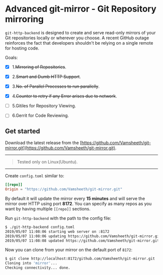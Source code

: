 # Advanced git-mirror -  Git Repository mirroring

`git-http-backend` is designed to create and serve read-only mirrors of your Git repositories locally or wherever you choose.  A recent GitHub outage reinforces the fact that developers shouldn't be relying on a single remote for hosting code.

Goals:

- [x] 1.<s>Mirroring of Repositories</s>.

- [x] 2.<s>Smart and Dumb HTTP Support</s>.

- [x] 3.<s>No. of Parallel Processes to run parallelly</s>.

- [x] 4.<s>Counter to retry if any Error arises due to network</s>.

- [ ] 5.Gitiles for Repository Viewing.

- [ ] 6.Gerrit for Code Reviewing.



## Get started

Download the latest release from the [https://github.com/Vamsheeth/git-mirror.git](https://github.com/Vamsheeth/git-mirror.git).


____

> Tested only on Linux(Ubuntu).

____

Create `config.toml` similar to:

```toml
[[repo]]
Origin = "https://github.com/Vamsheeth/git-mirror.git"
```
By default it will update the mirror every **15 minutes** and will serve the mirror over HTTP using port **8172**.  You can specify as many repos as you want by having multiple `[[repo]]` sections.

Run `git-http-backend` with the path to the config file:

```bash
$ ./git-http-backend config.toml
2019/05/07 11:08:06 starting web server on :8172   
2019/05/07 11:08:06 updating https://github.com/Vamsheeth/git-mirror.git
2019/05/07 11:08:08 updated https://github.com/Vamsheeth/git-mirror.git
```

Now you can clone from your mirror on the default port of `8172`:

```bash
$ git clone http://localhost:8172/github.com/Vamsheeth/git-mirror.git
Cloning into 'mirror'...
Checking connectivity... done.
```
